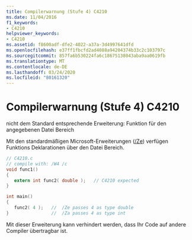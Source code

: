 ```yaml
---
title: Compilerwarnung (Stufe 4) C4210
ms.date: 11/04/2016
f1_keywords:
- C4210
helpviewer_keywords:
- C4210
ms.assetid: f8600adf-dfe2-4022-a37a-3d4997641dfd
ms.openlocfilehash: e37ff1fbcfd2ad4088a94204374b33c2c103797c
ms.sourcegitcommit: 857fa6b530224fa6c18675138043aba9aa0619fb
ms.translationtype: MT
ms.contentlocale: de-DE
ms.lasthandoff: 03/24/2020
ms.locfileid: "80161320"
---
```

# <a name="compiler-warning-level-4-c4210"></a>Compilerwarnung (Stufe 4) C4210

nicht dem Standard entsprechende Erweiterung: Funktion für den angegebenen Datei Bereich

Mit den standardmäßigen Microsoft-Erweiterungen ([/Ze](../../build/reference/za-ze-disable-language-extensions.md)) verfügen Funktions Deklarationen über den Datei Bereich.

```c
// C4210.c
// compile with: /W4 /c
void func1()
{
   extern int func2( double );   // C4210 expected
}

int main()
{
   func2( 4 );   //  /Ze passes 4 as type double
}                //  /Za passes 4 as type int
```

Mit dieser Erweiterung kann verhindert werden, dass Ihr Code auf andere Compiler übertragbar ist.
